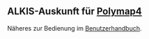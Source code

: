## ALKIS-Auskunft für [Polymap4](http://github.com/Polymap4)

Näheres zur Bedienung im [Benutzerhandbuch](wiki).
